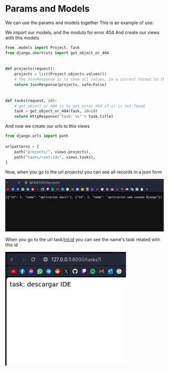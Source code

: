 # Params and Models

We can use the params and models together
This is an example of use:

We import our models, and the modulo for error 404
And create our views with this models

```py
from .models import Project, Task
from django.shortcuts import get_object_or_404


def projects(request):
    projects = list(Project.objects.values())
    # The JsonResponse is to show all values, in a correct format to the web
    return JsonResponse(projects, safe=False)


def tasks(request, id):
    # get_object_or_404 is to get error 404 if it is not found
    task = get_object_or_404(Task, id=id)
    return HttpResponse("task: %s" % task.title)
```

And now we create our urls to this views

```py
from django.urls import path

urlpatterns = [
    path("projects/", views.projects),
    path("tasks/<int:id>", views.tasks),
]
```

Now, when you go to the url projects/ you can see all records in a json form

![url projects](./img/url%20projects%20params.png)

When you go to the url task/<int:id> you can see the name's task related with this id

![url task](./img/url%20task%20params.png)
